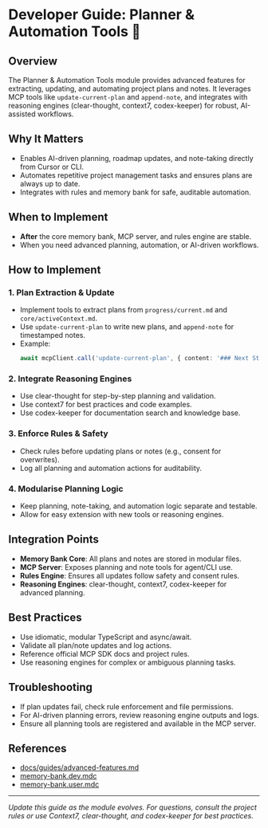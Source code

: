 # Developer Guide: Planner & Automation Tools 🐹

## Overview
The Planner & Automation Tools module provides advanced features for extracting, updating, and automating project plans and notes. It leverages MCP tools like `update-current-plan` and `append-note`, and integrates with reasoning engines (clear-thought, context7, codex-keeper) for robust, AI-assisted workflows.

## Why It Matters
- Enables AI-driven planning, roadmap updates, and note-taking directly from Cursor or CLI.
- Automates repetitive project management tasks and ensures plans are always up to date.
- Integrates with rules and memory bank for safe, auditable automation.

## When to Implement
- **After** the core memory bank, MCP server, and rules engine are stable.
- When you need advanced planning, automation, or AI-driven workflows.

## How to Implement
### 1. Plan Extraction & Update
- Implement tools to extract plans from `progress/current.md` and `core/activeContext.md`.
- Use `update-current-plan` to write new plans, and `append-note` for timestamped notes.
- Example:
  ```ts
  await mcpClient.call('update-current-plan', { content: '### Next Steps\n- Task A\n- Task B' });
  ```

### 2. Integrate Reasoning Engines
- Use clear-thought for step-by-step planning and validation.
- Use context7 for best practices and code examples.
- Use codex-keeper for documentation search and knowledge base.

### 3. Enforce Rules & Safety
- Check rules before updating plans or notes (e.g., consent for overwrites).
- Log all planning and automation actions for auditability.

### 4. Modularise Planning Logic
- Keep planning, note-taking, and automation logic separate and testable.
- Allow for easy extension with new tools or reasoning engines.

## Integration Points
- **Memory Bank Core**: All plans and notes are stored in modular files.
- **MCP Server**: Exposes planning and note tools for agent/CLI use.
- **Rules Engine**: Ensures all updates follow safety and consent rules.
- **Reasoning Engines**: clear-thought, context7, codex-keeper for advanced planning.

## Best Practices
- Use idiomatic, modular TypeScript and async/await.
- Validate all plan/note updates and log actions.
- Reference official MCP SDK docs and project rules.
- Use reasoning engines for complex or ambiguous planning tasks.

## Troubleshooting
- If plan updates fail, check rule enforcement and file permissions.
- For AI-driven planning errors, review reasoning engine outputs and logs.
- Ensure all planning tools are registered and available in the MCP server.

## References
- [docs/guides/advanced-features.md](../guides/advanced-features.md)
- [memory-bank.dev.mdc](../../.cursor/rules/memory-bank.dev.mdc)
- [memory-bank.user.mdc](../../.cursor/rules/memory-bank.user.mdc)

---
*Update this guide as the module evolves. For questions, consult the project rules or use Context7, clear-thought, and codex-keeper for best practices.*
